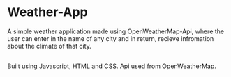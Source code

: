 # Weather-App

A simple weather application made using OpenWeatherMap-Api, where the user can enter in the name of any city and in return, recieve infromation about the climate of that city.

##

Built using Javascript, HTML and CSS. Api used from OpenWeatherMap.
